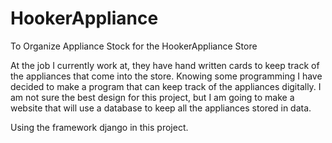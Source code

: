 # HookerAppliance
To Organize Appliance Stock for the HookerAppliance Store

At the job I currently work at, they have hand written cards to keep track of the appliances that come into the store.
Knowing some programming I have decided to make a program that can keep track of the appliances digitally. I am not sure 
the best design for this project, but I am going to make a website that will use a database to keep all the appliances 
stored in data.

Using the framework django in this project. 
